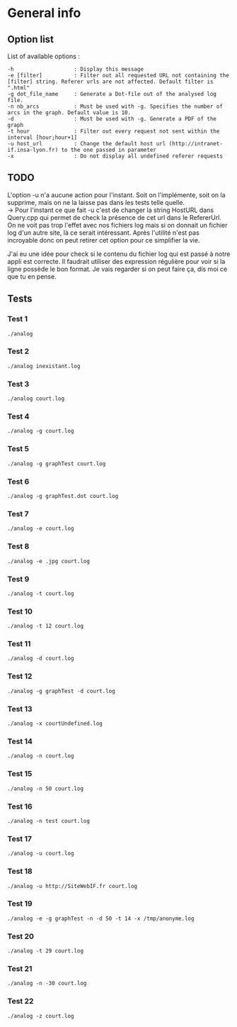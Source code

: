 # General info

## Option list

List of available options :

```
-h                   : Display this message
-e [filter]          : Filter out all requested URL not containing the [filter] string. Referer urls are not affected. Default filter is ".html"
-g dot_file_name     : Generate a Dot-file out of the analysed log file.
-n nb_arcs           : Must be used with -g. Specifies the number of arcs in the graph. Default value is 10.
-d                   : Must be used with -g. Generate a PDF of the graph
-t hour              : Filter out every request not sent within the interval [hour;hour+1]
-u host_url          : Change the default host url (http://intranet-if.insa-lyon.fr) to the one passed in parameter
-x                   : Do not display all undefined referer requests
```

## TODO

L'option -u n'a aucune action pour l'instant. Soit on l'implémente, soit on la supprime, mais on ne la laisse pas dans les tests telle quelle.  
-> Pour l'instant ce que fait -u c'est de changer la string HostURL dans Query.cpp qui permet de check la présence de cet url dans le RefererUrl. 
On ne voit pas trop l'effet avec nos fichiers log mais si on donnait un fichier log d'un autre site, là ce serait intéressant. 
Après l'utilité n'est pas incroyable donc on peut retirer cet option pour ce simplifier la vie.  

J'ai eu une idée pour check si le contenu du fichier log qui est passé à notre appli est correcte. Il faudrait utiliser des expression régulière pour voir si la ligne possède le bon format. Je vais regarder si on peut faire ça, dis moi ce que tu en pense.  

## Tests

### Test 1

```
./analog
```

### Test 2

```
./analog inexistant.log
```

### Test 3

```
./analog court.log
```

### Test 4

```
./analog -g court.log
```

### Test 5

```
./analog -g graphTest court.log
```

### Test 6

```
./analog -g graphTest.dot court.log
```

### Test 7

```
./analog -e court.log
```

### Test 8

```
./analog -e .jpg court.log
```

### Test 9

```
./analog -t court.log
```

### Test 10

```
./analog -t 12 court.log
```

### Test 11

```
./analog -d court.log
```

### Test 12
```
./analog -g graphTest -d court.log
```

### Test 13

```
./analog -x courtUndefined.log
```

### Test 14

```
./analog -n court.log
```

### Test 15

```
./analog -n 50 court.log
```

### Test 16

```
./analog -n test court.log
```

### Test 17

```
./analog -u court.log
```

### Test 18

```
./analog -u http://SiteWebIF.fr court.log
```

### Test 19

```
./analog -e -g graphTest -n -d 50 -t 14 -x /tmp/anonyme.log
```

### Test 20

```
./analog -t 29 court.log
```

### Test 21

```
./analog -n -30 court.log
```

### Test 22

```
./analog -z court.log
```

